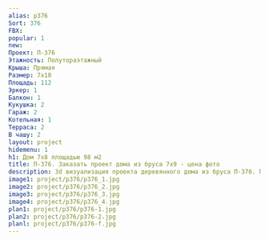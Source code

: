 ```yaml
---
alias: p376
Sort: 376
FBX: 
popular: 1
new: 
Проект: П-376
Этажность: Полутораэтажный
Крыша: Прямая
Размер: 7х10
Площадь: 112
Эркер: 1
Балкон: 1
Кукушка: 2
Гараж: 2
Котельная: 1
Терраса: 2
В чашу: 2
layout: project
hidemenu: 1
h1: Дом 7х8 площадью 98 м2
title: П-376. Заказать проект дома из бруса 7х9 - цена фото
description: 3d визуализация проекта деревянного дома из бруса П-376. Площадь 112 м2, размер 7х9. Вы можете внести любые изменения в проект.
image1: project/p376/p376_1.jpg
image2: project/p376/p376_2.jpg
image3: project/p376/p376_3.jpg
image4: project/p376/p376_4.jpg
plan1: project/p376/p376-1.jpg
plan2: project/p376/p376-2.jpg
planl: project/p376/p376-f.jpg
---
```

